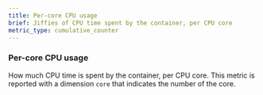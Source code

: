 ```yaml
---
title: Per-core CPU usage
brief: Jiffies of CPU time spent by the container, per CPU core
metric_type: cumulative_counter
---
```

### Per-core CPU usage

How much CPU time is spent by the container, per CPU core. This metric
is reported with a dimension `core` that indicates the number of the core. 
